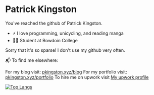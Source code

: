 # Patrick Kingston

You've reached the github of Patrick Kingston.

 - :zap: I love programming, unicycling, and reading manga
 - 🐻‍❄️ Student at Bowdoin College

Sorry that it's so sparse! I don't use my github very often.

📬 To find me elsewhere:

For my blog visit: [pkingston.xyz/blog](https://pkingston.xyz/blog/)
For my portfolio visit: [pkingston.xyz/portfolio](https://pkingston.xyz/contact/)
To hire me on upwork visit [My upwork profile](https://www.upwork.com/freelancers/~0135e57c209f3e881d)

[![Top Langs](https://github-readme-stats.vercel.app/api/top-langs/?username=pkingstonxyz)](https://github.com/anuraghazra/github-readme-stats)
<!---
pkingstonxyz/pkingstonxyz is a ✨ special ✨ repository because its `README.md` (this file) appears on your GitHub profile.
You can click the Preview link to take a look at your changes.
--->

